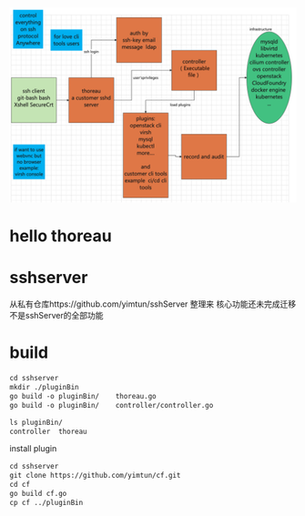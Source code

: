 



![image-20220512214959982](README.assets/image-20220512214959982.png)









# hello thoreau







# sshserver


从私有仓库https://github.com/yimtun/sshServer 整理来  核心功能还未完成迁移 不是sshServer的全部功能



# build

```
cd sshserver
mkdir ./pluginBin
go build -o pluginBin/    thoreau.go
go build -o pluginBin/    controller/controller.go 
```


```
ls pluginBin/
controller	thoreau
```


install plugin


```
cd sshserver
git clone https://github.com/yimtun/cf.git
cd cf
go build cf.go
cp cf ../pluginBin
```

